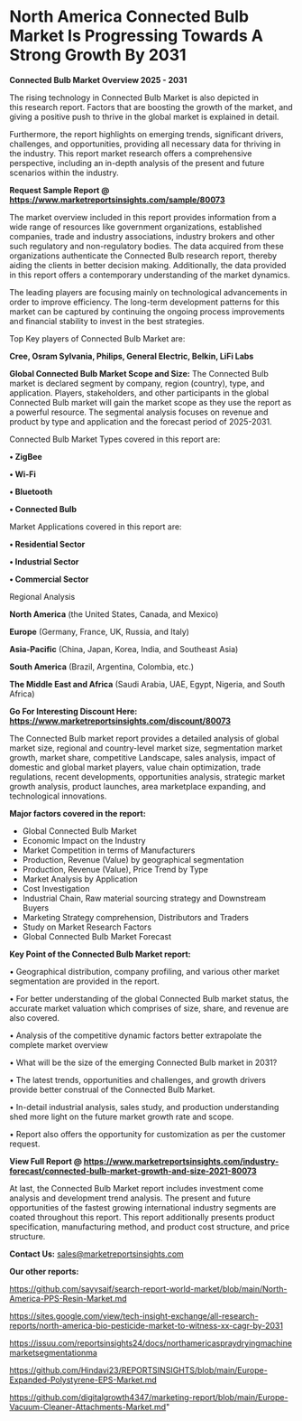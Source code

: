 # North America Connected Bulb Market Is Progressing Towards A Strong Growth By 2031

<Strong> Connected Bulb Market Overview 2025 - 2031</strong>

The rising technology in Connected Bulb Market is also depicted in this research report. Factors that are boosting the growth of the market, and giving a positive push to thrive in the global market is explained in detail.

Furthermore, the report highlights on emerging trends, significant drivers, challenges, and opportunities, providing all necessary data for thriving in the industry. This report market research offers a comprehensive perspective, including an in-depth analysis of the present and future scenarios within the industry.

<strong>Request Sample Report @ <a href=https://www.marketreportsinsights.com/sample/80073>https://www.marketreportsinsights.com/sample/80073</a></strong>

The market overview included in this report provides information from a wide range of resources like government organizations, established companies, trade and industry associations, industry brokers and other such regulatory and non-regulatory bodies. The data acquired from these organizations authenticate the Connected Bulb research report, thereby aiding the clients in better decision making. Additionally, the data provided in this report offers a contemporary understanding of the market dynamics.

The leading players are focusing mainly on technological advancements in order to improve efficiency. The long-term development patterns for this market can be captured by continuing the ongoing process improvements and financial stability to invest in the best strategies.

Top Key players of Connected Bulb Market are:

<strong>Cree, Osram Sylvania, Philips, General Electric, Belkin, LiFi Labs</strong>

<strong><b>Global Connected Bulb Market Scope and Size:</b></strong>
The Connected Bulb market is declared segment by company, region (country), type, and application. Players, stakeholders, and other participants in the global Connected Bulb market will gain the market scope as they use the report as a powerful resource. The segmental analysis focuses on revenue and product by type and application and the forecast period of 2025-2031.

Connected Bulb Market Types covered in this report are:

<strong>• ZigBee

• Wi-Fi

• Bluetooth

• Connected Bulb</strong>

Market Applications covered in this report are:

<strong>• Residential Sector

• Industrial Sector

• Commercial Sector</strong> 

Regional Analysis

<strong>North America</strong> (the United States, Canada, and Mexico)

<strong>Europe</strong> (Germany, France, UK, Russia, and Italy)

<strong>Asia-Pacific</strong> (China, Japan, Korea, India, and Southeast Asia)

<strong>South America</strong> (Brazil, Argentina, Colombia, etc.)

<strong>The Middle East and Africa</strong> (Saudi Arabia, UAE, Egypt, Nigeria, and South Africa)

<strong>Go For Interesting Discount Here: <a href=https://www.marketreportsinsights.com/discount/80073>https://www.marketreportsinsights.com/discount/80073</a></strong>

The Connected Bulb market report provides a detailed analysis of global market size, regional and country-level market size, segmentation market growth, market share, competitive Landscape, sales analysis, impact of domestic and global market players, value chain optimization, trade regulations, recent developments, opportunities analysis, strategic market growth analysis, product launches, area marketplace expanding, and technological innovations.

<strong><b>Major factors covered in the report:</b></strong>
<ul>
  <li>Global Connected Bulb Market </li>
  <li>Economic Impact on the Industry</li>
  <li>Market Competition in terms of Manufacturers</li>
  <li>Production, Revenue (Value) by geographical segmentation</li>
  <li>Production, Revenue (Value), Price Trend by Type</li>
  <li>Market Analysis by Application</li>
  <li>Cost Investigation</li>
  <li>Industrial Chain, Raw material sourcing strategy and Downstream Buyers</li>
  <li>Marketing Strategy comprehension, Distributors and Traders</li>
  <li>Study on Market Research Factors</li>
  <li>Global Connected Bulb Market Forecast</li>
</ul>

<strong><b>Key Point of the Connected Bulb Market report:</b></strong>

• Geographical distribution, company profiling, and various other market segmentation are provided in the report.

• For better understanding of the global Connected Bulb market status, the accurate market valuation which comprises of size, share, and revenue are also covered.

• Analysis of the competitive dynamic factors better extrapolate the complete market overview

• What will be the size of the emerging Connected Bulb market in 2031?

• The latest trends, opportunities and challenges, and growth drivers provide better construal of the Connected Bulb Market.

• In-detail industrial analysis, sales study, and production understanding shed more light on the future market growth rate and scope.

• Report also offers the opportunity for customization as per the customer request.

<strong><b>View Full Report @ <a href=https://www.marketreportsinsights.com/industry-forecast/connected-bulb-market-growth-and-size-2021-80073>https://www.marketreportsinsights.com/industry-forecast/connected-bulb-market-growth-and-size-2021-80073</a></b></strong>


At last, the Connected Bulb Market report includes investment come analysis and development trend analysis. The present and future opportunities of the fastest growing international industry segments are coated throughout this report. This report additionally presents product specification, manufacturing method, and product cost structure, and price structure.

<strong>Contact Us:</strong>
sales@marketreportsinsights.com

<strong>Our other reports:</strong>

<a href=https://github.com/sayysaif/search-report-world-market/blob/main/North-America-PPS-Resin-Market.md>https://github.com/sayysaif/search-report-world-market/blob/main/North-America-PPS-Resin-Market.md</a>

<a href=https://sites.google.com/view/tech-insight-exchange/all-research-reports/north-america-bio-pesticide-market-to-witness-xx-cagr-by-2031>https://sites.google.com/view/tech-insight-exchange/all-research-reports/north-america-bio-pesticide-market-to-witness-xx-cagr-by-2031</a>

<a href=https://issuu.com/reportsinsights24/docs/northamericaspraydryingmachinemarketsegmentationma>https://issuu.com/reportsinsights24/docs/northamericaspraydryingmachinemarketsegmentationma</a>

<a href=https://github.com/Hindavi23/REPORTSINSIGHTS/blob/main/Europe-Expanded-Polystyrene-EPS-Market.md>https://github.com/Hindavi23/REPORTSINSIGHTS/blob/main/Europe-Expanded-Polystyrene-EPS-Market.md</a>

<a href=https://github.com/digitalgrowth4347/marketing-report/blob/main/Europe-Vacuum-Cleaner-Attachments-Market.md>https://github.com/digitalgrowth4347/marketing-report/blob/main/Europe-Vacuum-Cleaner-Attachments-Market.md</a>"
